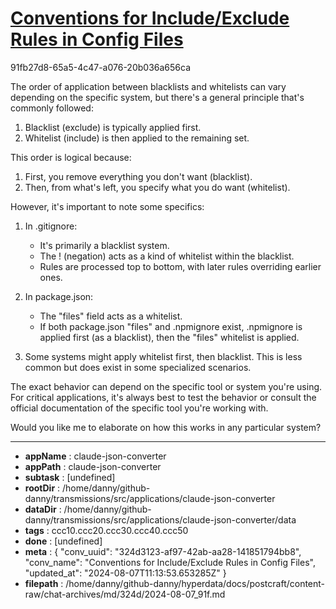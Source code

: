 # [Conventions for Include/Exclude Rules in Config Files](https://claude.ai/chat/324d3123-af97-42ab-aa28-141851794bb8)

91fb27d8-65a5-4c47-a076-20b036a656ca

 The order of application between blacklists and whitelists can vary depending on the specific system, but there's a general principle that's commonly followed:

1. Blacklist (exclude) is typically applied first.
2. Whitelist (include) is then applied to the remaining set.

This order is logical because:

1. First, you remove everything you don't want (blacklist).
2. Then, from what's left, you specify what you do want (whitelist).

However, it's important to note some specifics:

1. In .gitignore:
   - It's primarily a blacklist system.
   - The ! (negation) acts as a kind of whitelist within the blacklist.
   - Rules are processed top to bottom, with later rules overriding earlier ones.

2. In package.json:
   - The "files" field acts as a whitelist.
   - If both package.json "files" and .npmignore exist, .npmignore is applied first (as a blacklist), then the "files" whitelist is applied.

3. Some systems might apply whitelist first, then blacklist. This is less common but does exist in some specialized scenarios.

The exact behavior can depend on the specific tool or system you're using. For critical applications, it's always best to test the behavior or consult the official documentation of the specific tool you're working with.

Would you like me to elaborate on how this works in any particular system?

---

* **appName** : claude-json-converter
* **appPath** : claude-json-converter
* **subtask** : [undefined]
* **rootDir** : /home/danny/github-danny/transmissions/src/applications/claude-json-converter
* **dataDir** : /home/danny/github-danny/transmissions/src/applications/claude-json-converter/data
* **tags** : ccc10.ccc20.ccc30.ccc40.ccc50
* **done** : [undefined]
* **meta** : {
  "conv_uuid": "324d3123-af97-42ab-aa28-141851794bb8",
  "conv_name": "Conventions for Include/Exclude Rules in Config Files",
  "updated_at": "2024-08-07T11:13:53.653285Z"
}
* **filepath** : /home/danny/github-danny/hyperdata/docs/postcraft/content-raw/chat-archives/md/324d/2024-08-07_91f.md